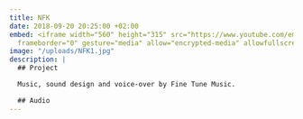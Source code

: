 ```yaml
---
title: NFK
date: 2018-09-20 20:25:00 +02:00
embed: <iframe width="560" height="315" src="https://www.youtube.com/embed/c42pDh25N-E?rel=0&amp;showinfo=0"
  frameborder="0" gesture="media" allow="encrypted-media" allowfullscreen></iframe>
image: "/uploads/NFK1.jpg"
description: |
  ## Project

  Music, sound design and voice-over by Fine Tune Music.

  ## Audio
---
```


